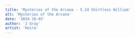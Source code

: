 ```yaml
---
title: 'Mysteries of the Arcana - 5.24 Shirtless William'
alt: 'Mysteries of the Arcana'
date: '2024-10-03'
author: 'J Gray'
artist: 'Keira'
---
```

